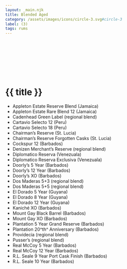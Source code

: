```yaml
---
layout: _main.njk
title: Blended Aged
category: /assets/images/icons/circle-3.svg#circle-3
label: (3)
tags: rums
---
```

<!-- markdownlint-disable MD025 -->
# {{ title }}<icon-l space="1em" label="(3)"><span class="with-icon"><svg class="icon"><use href="/assets/images/icons/circle-3.svg#circle-3"></use></svg></span></icon-l>
<!-- markdownlint-disable MD025 -->

<div class="index">

* Appleton Estate Reserve Blend (Jamaica)
* Appleton Estate Rare Blend 12 (Jamaica)
* Cadenhead Green Label (regional blend)
* Cartavio Selecto 12 (Peru)
* Cartavio Selecto 18 (Peru)
* Chairman&rsquo;s Reserve (St. Lucia)
* Chairman&rsquo;s Reserve Forgotten Casks (St. Lucia)
* Cockspur 12 (Barbados)
* Denizen Merchant&rsquo;s Reserve (regional blend)
* Diplomatico Reserva (Venezuala)
* Diplomatico Reserva Exclusiva (Venezuala)
* Doorly&rsquo;s 5 Year (Barbados)
* Doorly&rsquo;s 12 Year (Barbados)
* Doorly&rsquo;s XO (Barbados)
* Dos Maderas 5+3 (regional blend)
* Dos Maderas 5+5 (regional blend)
* El Dorado 5 Year (Guyana)
* El Dorado 8 Year (Guyana)
* El Dorado 12 Year (Guyana)
* Kaniché XO (Barbados)
* Mount Gay Black Barrel (Barbados)
* Mount Gay XO (Barbados)
* Plantation 5 Year Grand Reserve (Barbados)
* Plantation 20^th^ Anniversary (Barbados)
* Providecia (regional blend)
* Pusser&rsquo;s (regional blend)
* Real McCoy 5 Year (Barbados)
* Real McCoy 12 Year (Barbados)
* R.L. Seale 9 Year Port Cask Finish (Barbados)
* R.L. Seale 10 Year (Barbados)

</div>
